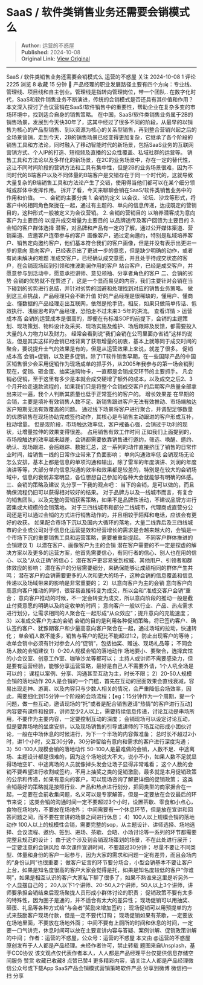 # SaaS / 软件类销售业务还需要会销模式么

> **Author:** 运营的不惑屋  
> **Published:** 2024-10-08  
> **Original Link:** [View Original](https://www.woshipm.com/marketing/6123246.html)

---

SaaS / 软件类销售业务还需要会销模式么 运营的不惑屋 关注 2024-10-08 1 评论 2225 浏览 8 收藏 15 分钟 🔗 产品经理的职业发展路径主要有四个方向：专业线、管理线、项目线和自主创业。管理线是指转向管理岗位，带一个团队.. 在数字化时代，SaaS和软件销售业务不断演进，传统的会销模式是否还具有其价值和作用？本文深入探讨了会议营销在SaaS/软件销售中的重要性，帮助企业在复杂多变的市场环境中，找到适合自身的销售策略。 在中国，SaaS/软件类销售业务属于2B的销售场景，发展到今天快30年了，这其中经过了很多不同的阶段，从最早的以销售为核心的产品型销售、到以资源为核心的关系型销售，再到整合营销兴起之后的全场景营销，走到今天，2B的销售场景已经变得更加复杂，它继承了各个阶段的销售工具和方法论，同时融入了移动智能时代的新场景，包括SaaS业务的互联网营销方式、个人IP的打造、短视频及直播的公众性覆盖、私域社群的运营等。 销售工具和方法论以及多样化的新场景，在2C的业务场景中，存在一定的替代性，这让不同时间阶段的营销方法和工具有集中性，但是2B的业务场景很难，因为不同时代的B端客户以及不同体量的B端客户是交错存在于同一个时代的，这就导致大量复杂的B端销售工具和方法论产生了交错，使用得当他们都可以在某个细分领域或群体中发挥作用。 拆开了看，今天来聊聊会销在SaaS/软件类销售业务中的作用和价值。 一、会销的主要分类 1. 会销的定义 以会议、论坛、沙龙等形式，将客户中的相同角色聚拢在一起，通过有主题的、单向的信息传递，达成既定的营销目的，这种形式一般被定义为会议营销。 2. 会销的营销目的 以培养潜客成为意向客户为主要目的 以提升成交增量为主要目的 以品牌透传及客户回馈为主要目的 3. 会销的客户群体选择 潜客，对品牌和产品有一定的了解，通过公开媒体渠道、营销渠道、应邀客户连带参与的客户 画像客户，通过定向邀约，特别是私域培养客户、销售定向邀约客户，他们基本符合我们的客户画像，但是并没有表示出更进一步的意向 意向客户，已经表示出了更进一步的意愿，但是缺少明确的动作，或者有尚未解决的难题 准成交客户，已经确认成交意愿，并且处于待成交状态的客户，在会销现场起到引领和推波助澜作用的客户 站台客户，已经是成交客户，并愿意参与到活动中，愿意承担讲师、意见领袖、分享者角色的客户 二、会销的劣势 会销的优势就不在赘述了，这是一个显而易见的内容，我们主要针对会销在当下碰到的劣势进行总结，并针对劣势的回避和处理找到对应的销售业务策略。 做到这三点挑战，产品经理只会不断升值 好的产品经理是很稀缺的，懂用户、懂商业、懂数据的产品经理走出互联网，依然是抢手货。相反，如果只做简单传话、低效执行、浅层思考的产品经理，恐怕走不过未来3-5年的洪流。 查看详情 > 运营成本高 会销的运营成本是很高的，即便在有标准SOP的前提下，会销的主题策划、现场策划、物料设计及采买、现场实施及维护、场后跟踪及反馈，都需要投入大量的人力物力以及财力。 经常会看到说“我们会销在公司里面办省钱”这样的说法，但是其实这样的会销已经背离了获取增量的初衷，基本上就等同于成交时间的聚合，要说提升士气的效果是有的，但是从运营效果上来说，就差了很多。 促销成本高 会销=促销，以及更多促销。除了IT软件销售早期，在一些国际产品的中国区销售很少会采用促销作为现场成单的抓手外，从2005年我参与的第一场会销到现在，促销、砸金蛋、抽奖送购物卡，一直都是会销成交环节的主要抓手。 凡会销必促销，至于这里有多少是本就会成交硬增了额外的成本，以及成交之后2、3个月开始走退款流程的，如果我们只是将整个会销成交客户的后期客户质量全部拿出来过一遍，我个人判断其质量也低于正常签约的客户的。 增长效果差 在早期的会销，主要是填补有效销售人数不足、新销售跟进客户无法有效推动、市场端触达客户短期无法有效覆盖的问题。 通过线下场景将客户进行聚合，并调配足够数量的优质销售在现场协助完成签约动作，其核心是与销售主动跟进的客户形成互补，拉动增量。 但是现阶段，市场触达效率低，客户戒备心强，会销过于功利的现状，让增量拉伸的效果变得很差。 占用销售有效工作时间 正如我们上面提到的，市场段触达的效率越来越差，会销都需要依靠销售进行邀约，筛选、唤醒、邀约、确认、现场跟进、会后跟踪、数据汇总，这一系列的动作直接挤压了销售的日常作业时间，给销售一线的日常作业带来了负面影响； 单向沟通效率低 会销现场无论怎么安排，基本上都是信息的单项沟通和输出，除了雷军的年度演讲、刘润的年度演讲等等，大部分单向信息沟通的效率和效果都是较差的，特别是在较大的会销场域中，信息的衰弱非常明显，各位想想自己参加的各种大会就能够有明确的体感。 三、会销的策略及建议 先分享一下我的观点吧： 当下的会销，是可以做的，而且确保流程仍旧可以获得相对较好的结果。 对于品牌方以及一线城市而言，有复合的销售团队，以及完整的营销获客策略，如果不是品牌性活动，不建议品牌方进行密集或大规模的会销落地。 对于三四线城市和部分二线城市，代理商或直营分公司还是可以通过会销的方式进行销售动作的，并且相较于陌拜和电话，应该会有更好的收获。 如果配合市场下沉以及国内大循环的落地，大量二线靠后及三四线城市的企业或公司对于信息化运营提效和经营增长的需求是会越来越大的，会销是一个市场下沉的重要销售工具和运营策略，需要被重新提起。 不同客户群体推进的会销建议 1）以潜在客户、画像客户为主的会销 潜在客户需要的不一定是探虚的解决方案以及更多的运营方案，他首先需要信心，有同行者的信心、别人也在用的信心、以及“从众正确”的信心； 潜在客户更容易受到权威、其他用户、引领者和群体效应的影响； 潜在客户的分层需要细分，来确保能够让成绩相同的群体产生共鸣； 潜在客户的会销需要更多的人次和更大的场子，这种会销的信息覆盖和信息传递以及场域带来的影响是非常重要的； 2）以意向客户为主的会销 意向客户向高意向客户推动的同时，很容易直接转变为成交，所以会和“准成交客户会销”重合； 意向客户推动的时候，不一定会转变为成交，所以意向阶段的推动一般是截止付费意愿的明确以及约定收单的时间； 意向客户一般以行业、产品、热点需求进行划分，让需求相同的人聚合在一起形成“从众效应”；提升意向的充能速度； 3）以准成交客户为主的会销 会销的目的是利用各种促销策略，将已签约客户、确认签约客户、犹豫期客户和少量高意向客户聚合在一起，通过场域的拉动，快速转化； 单会销人数不能多，销售与客户的配比不能超过1:2，防止出现客户的等待； 收单会销中必须有针对参会人的“促销”，包括抽奖、赠送、现场礼品等； 不同会场人数的会销建议 1）0-20人规模会销的落地动作 场地要小、要聚合，选择宾馆的小会议室、创意工作室、咖啡沙龙等都可以； 主持人或讲师不需要感染力，但是要有运营经验，能够分享运营策略，最好是自己人不需要外请，1个人吼全场是可以的； 课程以案例、分享、沟通甚至互动为主，时长不限； 2）20-50人规模会销的落地动作 20人是会销的一个门槛，首先在互动的层面效果会直线衰减，容易出现走神、游离、以及内容只与少数人相关的情况，会严重降低会场效率，因此，需要细化到15分钟一个阶段的会场流程；【eg：15分钟作为一个周期，提一个问题，做一些互动，邀请现场的“托”或者是配合销售邀请“热情”的客户进行互动】 内容要有课件和投屏，讲师至少2人以上，需要持续信息传递，讨论互动是串场所用，不要作为主要内容，一定要控制互动的深度； 会销现场可以设定讨论互动，但是要靠场地的坐席安排，以及现场销售的引导或讲师的下场互动形成小团伙讨论，一般在中场休息的时候进行，为下一个半场的内容做准备； 总时长不超过2小时，讲1个小时，交互30分钟，30分钟留给有意向和需求的客户进行深度沟通； 3）50-100人规模会销的落地动作 50-100人是最难做的会销，人数不足、中途离场、主题设计都是很难的，因为这个场地说大不大，说小不小，如果人数不足就显得场地空旷、中途离场的人员就像掉头发会让场子显得非常难看； 这个人数的会销不要希望进行收割或签约，不用上抽奖之类的促销激励，最多就是本月促销政策的公示和传递，如果有意向的客户，可以现场咨询了解更详细的促销政策； 这类会销最好的策略就是按照行业、产品和热点进行划分，把同类型的商家据合在一起，一定要在会前收集问题，名义可以是专家解答，但是一定要放在会议最后的环节来说； 这类会销的沟通时间一定不要超过3个小时，设置茶歇、零食和小点心，食物在场地内，不要放在场地外； 中间需要有一个休息环节，但是放在宣讲和回答问题之间，而不要在宣讲的场景之间进行休息； 4）100人以上规模会销的落地动作 100人以上的规模性会销，需要完整的sop，从主题设计、讲师选择、场地选择、会议流程、邀约、签到、进场、茶歇、会晤、小场讨论等一系列的环节都需要完整且规范的设计； 由于这个涉及到会销现场策划的场景，不在此处进行展开； 一定要注意的会销风险 单次课件宣讲时间，不要超过30分钟； 尽量不要让不同类型、体量和身份的客户一起参与，因为大家的需求和问题一定有差异，而且会场内的“身份认同”也很重要； 做客户证言的环节要分场合，小型会销基本不要让客户上台，如果是知名度很高的客户大家会觉得是托，如果是知名度较低的客户“你谁啊”，如果是相互认识的客户大家私下聊了很多了，如果不熟谁来这里是听另外一个人显摆自己的； 20人以下1个讲师、20-50人2个讲师，50人以上3个讲师，讲师要承担会销结束后现场聚拢人员形成小群体讨论的职责； 促销政策不要有太多的特殊性，因为圈子是通的，并不适合有太大的差异性； 现场促销可以用抽奖、砸蛋、礼品等各种方式给“与会者”奖励来增加签约； 现场促销可以用预提单的方式来鼓励客户现场付款，但是一定不要代订购； 现场促销如果有茶歇，一定要放在场地里面，不要放在场地外面； 中间不要有上厕所的时间和休息的时间，一定要一口气讲完，休息时间可以放在主要宣讲内容与答疑、案例讲解、促销政策讲解的中间； 作者：运营的不惑屋，公众号：运营的不惑屋 本文由 @运营的不惑屋 原创发布于人人都是产品经理。未经作者许可，禁止转载 题图来自Unsplash，基于CC0协议 该文观点仅代表作者本人，人人都是产品经理平台仅提供信息存储空间服务 赞赏 收藏已收藏8 点赞已赞4 更多精彩内容，请关注人人都是产品经理微信公众号或下载App SaaS产品会销模式营销策略软件产品 分享到微博 微信扫一扫 分享